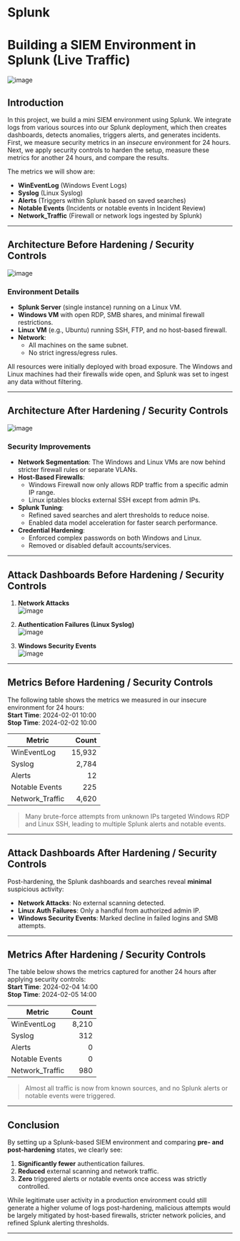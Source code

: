 # Splunk  
# Building a SIEM Environment in Splunk (Live Traffic)

![image](https://github.com/user-attachments/assets/61ad46fc-30a7-4953-b94f-12ed976adbcc)


## Introduction

In this project, we build a mini SIEM environment using Splunk. We integrate logs from various sources into our Splunk deployment, which then creates dashboards, detects anomalies, triggers alerts, and generates incidents. First, we measure security metrics in an *insecure* environment for 24 hours. Next, we apply security controls to harden the setup, measure these metrics for another 24 hours, and compare the results.

The metrics we will show are:

- **WinEventLog** (Windows Event Logs)
- **Syslog** (Linux Syslog)
- **Alerts** (Triggers within Splunk based on saved searches)
- **Notable Events** (Incidents or notable events in Incident Review)
- **Network_Traffic** (Firewall or network logs ingested by Splunk)

---

## Architecture Before Hardening / Security Controls

![image](https://github.com/user-attachments/assets/36b28fc6-0410-4d2d-bfd0-4ebda1164477)


### Environment Details

- **Splunk Server** (single instance) running on a Linux VM.  
- **Windows VM** with open RDP, SMB shares, and minimal firewall restrictions.  
- **Linux VM** (e.g., Ubuntu) running SSH, FTP, and no host-based firewall.  
- **Network**: 
  - All machines on the same subnet.  
  - No strict ingress/egress rules.  

All resources were initially deployed with broad exposure. The Windows and Linux machines had their firewalls wide open, and Splunk was set to ingest any data without filtering.

---

## Architecture After Hardening / Security Controls

![image](https://github.com/user-attachments/assets/0f91b7a0-7caf-434e-a130-706f6342c634)



### Security Improvements

- **Network Segmentation**: The Windows and Linux VMs are now behind stricter firewall rules or separate VLANs.  
- **Host-Based Firewalls**:  
  - Windows Firewall now only allows RDP traffic from a specific admin IP range.  
  - Linux iptables blocks external SSH except from admin IPs.  
- **Splunk Tuning**:  
  - Refined saved searches and alert thresholds to reduce noise.  
  - Enabled data model acceleration for faster search performance.  
- **Credential Hardening**:  
  - Enforced complex passwords on both Windows and Linux.  
  - Removed or disabled default accounts/services.

---

## Attack Dashboards Before Hardening / Security Controls

1. **Network Attacks**  
   ![image](https://github.com/user-attachments/assets/a46575e8-8417-4194-9f58-8b6205475fc6)


2. **Authentication Failures (Linux Syslog)**  
   ![image](https://github.com/user-attachments/assets/78058eeb-42c1-4540-be4f-b9d80075333e)


3. **Windows Security Events**  
   ![image](https://github.com/user-attachments/assets/69868aa1-3bce-44a6-84c1-f6d0d33b60e0)


---

## Metrics Before Hardening / Security Controls

The following table shows the metrics we measured in our insecure environment for 24 hours:  
**Start Time**: 2024-02-01 10:00  
**Stop Time**: 2024-02-02 10:00

| Metric          | Count  |
|-----------------|-------:|
| WinEventLog     | 15,932 |
| Syslog          | 2,784  |
| Alerts          | 12     |
| Notable Events  | 225    |
| Network_Traffic | 4,620  |

> Many brute-force attempts from unknown IPs targeted Windows RDP and Linux SSH, leading to multiple Splunk alerts and notable events.

---

## Attack Dashboards After Hardening / Security Controls

Post-hardening, the Splunk dashboards and searches reveal **minimal** suspicious activity:

- **Network Attacks**: No external scanning detected.
- **Linux Auth Failures**: Only a handful from authorized admin IP.
- **Windows Security Events**: Marked decline in failed logins and SMB attempts.

---

## Metrics After Hardening / Security Controls

The table below shows the metrics captured for another 24 hours after applying security controls:  
**Start Time**: 2024-02-04 14:00  
**Stop Time**: 2024-02-05 14:00

| Metric          | Count |
|-----------------|------:|
| WinEventLog     | 8,210 |
| Syslog          | 312   |
| Alerts          | 0     |
| Notable Events  | 0     |
| Network_Traffic | 980   |

> Almost all traffic is now from known sources, and no Splunk alerts or notable events were triggered.

---

## Conclusion

By setting up a Splunk-based SIEM environment and comparing **pre- and post-hardening** states, we clearly see:

1. **Significantly fewer** authentication failures.  
2. **Reduced** external scanning and network traffic.  
3. **Zero** triggered alerts or notable events once access was strictly controlled.

While legitimate user activity in a production environment could still generate a higher volume of logs post-hardening, malicious attempts would be largely mitigated by host-based firewalls, stricter network policies, and refined Splunk alerting thresholds.

---
